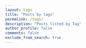 ```yaml
---
layout: tags
title: "Posts by tags"
permalink: /tags/
description: "Posts listed by Tag"
author_profile: false
comments: false
exclude_from_search: true
---
```

